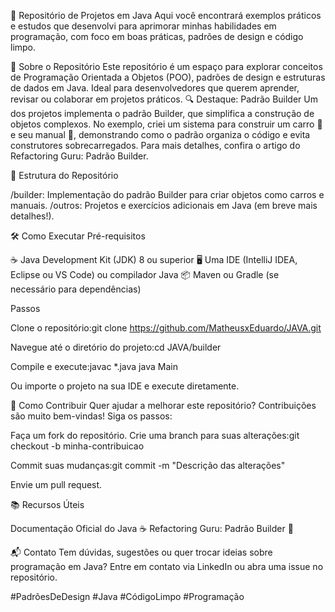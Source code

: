 🚀 Repositório de Projetos em Java
Aqui você encontrará exemplos práticos e estudos que desenvolvi para aprimorar minhas habilidades em programação, com foco em boas práticas, padrões de design e código limpo.
 

📖 Sobre o Repositório
Este repositório é um espaço para explorar conceitos de Programação Orientada a Objetos (POO), padrões de design e estruturas de dados em Java. Ideal para desenvolvedores que querem aprender, revisar ou colaborar em projetos práticos.
🔍 Destaque: Padrão Builder
Um dos projetos implementa o padrão Builder, que simplifica a construção de objetos complexos. No exemplo, criei um sistema para construir um carro 🚗 e seu manual 📖, demonstrando como o padrão organiza o código e evita construtores sobrecarregados. Para mais detalhes, confira o artigo do Refactoring Guru: Padrão Builder.

📂 Estrutura do Repositório

/builder: Implementação do padrão Builder para criar objetos como carros e manuais.
/outros: Projetos e exercícios adicionais em Java (em breve mais detalhes!).


🛠️ Como Executar
Pré-requisitos

☕ Java Development Kit (JDK) 8 ou superior
🖥️ Uma IDE (IntelliJ IDEA, Eclipse ou VS Code) ou compilador Java
📦 Maven ou Gradle (se necessário para dependências)

Passos

Clone o repositório:git clone https://github.com/MatheusxEduardo/JAVA.git


Navegue até o diretório do projeto:cd JAVA/builder


Compile e execute:javac *.java
java Main

Ou importe o projeto na sua IDE e execute diretamente.


🤝 Como Contribuir
Quer ajudar a melhorar este repositório? Contribuições são muito bem-vindas! Siga os passos:

Faça um fork do repositório.
Crie uma branch para suas alterações:git checkout -b minha-contribuicao


Commit suas mudanças:git commit -m "Descrição das alterações"


Envie um pull request.


📚 Recursos Úteis

Documentação Oficial do Java ☕
Refactoring Guru: Padrão Builder 📖


📬 Contato
Tem dúvidas, sugestões ou quer trocar ideias sobre programação em Java? Entre em contato via LinkedIn ou abra uma issue no repositório.

#PadrõesDeDesign #Java #CódigoLimpo #Programação
